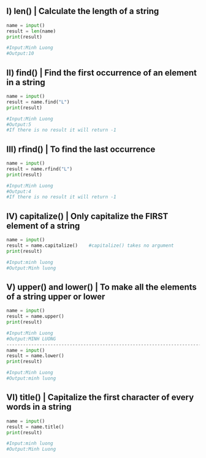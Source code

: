 
## I) len()  | Calculate the length of a string

```python
name = input()
result = len(name)
print(result)

#Input:Minh Luong
#Output:10
```

## II) find() | Find the first occurrence of an element in a string

```python
name = input()
result = name.find("L")
print(result)

#Input:Minh Luong
#Output:5
#If there is no result it will return -1
```

## III) rfind() | To find the last occurrence
```python
name = input()
result = name.rfind("L")
print(result)

#Input:Minh Luong
#Output:4
#If there is no result it will return -1
```

## IV) capitalize()  | Only capitalize the FIRST element of a string
```python
name = input()
result = name.capitalize()    #capitalize() takes no argument
print(result)

#Input:minh luong
#Output:Minh luong
```

## V) upper() and lower()  | To make all the elements of a string upper or lower

```python
name = input()
result = name.upper()    
print(result)

#Input:Minh Luong
#Output:MINH LUONG
---------------------------------------------------------------------------------
name = input()
result = name.lower()    
print(result)

#Input:Minh Luong
#Output:minh luong
```

## VI) title()  | Capitalize the first character of every words in a string
```python
name = input()
result = name.title()    
print(result)

#Input:minh luong
#Output:Minh Luong
```